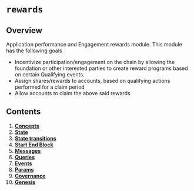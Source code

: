 # `rewards`

## Overview

Application performance and Engagement rewards module.
This module has the following goals
* Incentivize participation/engagement on the chain by allowing the foundation or other interested parties to 
create reward programs based on certain Qualifying events.
* Assign shares/rewards to accounts, based on qualifying actions performed for a claim period
* Allow accounts to claim the above said rewards



## Contents

1. **[Concepts](01_concepts.md)**
2. **[State](02_state.md)**
3. **[State transitions](02_state_transitions.md)**
4. **[Start End Block](03_start_end_block.md)**
5. **[Messages](04_messages.md)**
6. **[Queries](05_queries.md)**
7. **[Events](06_events.md)**
8. **[Params](07_params.md)**
9. **[Governance](08_begin_and_end_blocker.md)**
10. **[Genesis](09_genesis.md)**